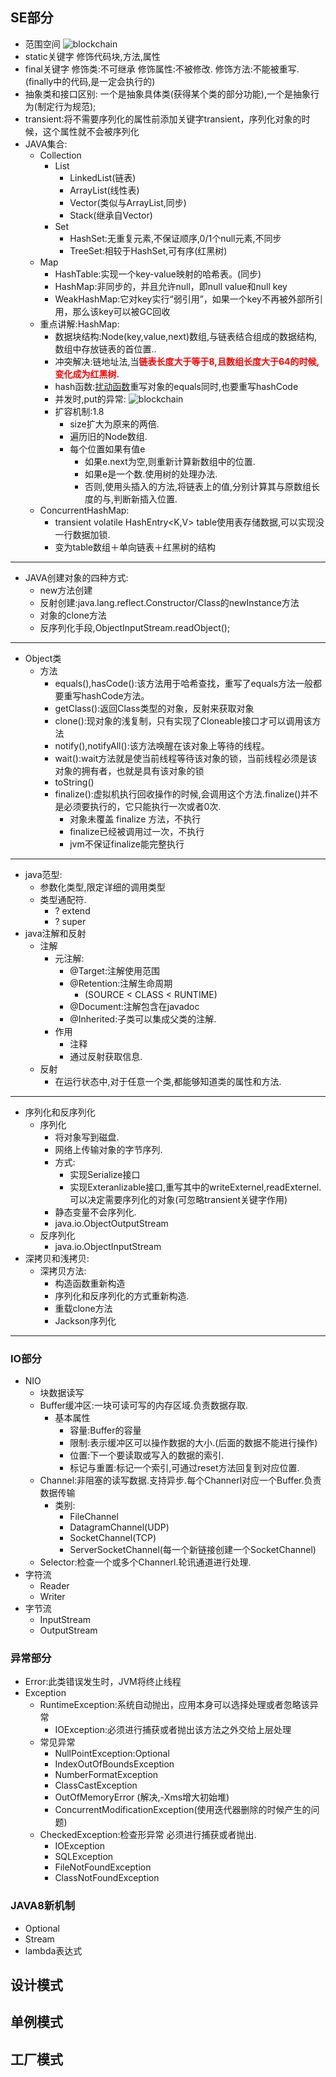 ## SE部分
   - 范围空间
      ![blockchain](https://gss0.baidu.com/9vo3dSag_xI4khGko9WTAnF6hhy/zhidao/pic/item/cdbf6c81800a19d865fd770a3efa828ba71e46c7.jpg) 
   - static关键字 修饰代码块,方法,属性
   - final关键字 修饰类:不可继承 修饰属性:不被修改. 修饰方法:不能被重写.(finally中的代码,是一定会执行的)
   - 抽象类和接口区别: 一个是抽象具体类(获得某个类的部分功能),一个是抽象行为(制定行为规范);
   - transient:将不需要序列化的属性前添加关键字transient，序列化对象的时候，这个属性就不会被序列化
   - JAVA集合:
      - Collection
         - List
            - LinkedList(链表)
            - ArrayList(线性表)
            - Vector(类似与ArrayList,同步)
            - Stack(继承自Vector)
         - Set
            - HashSet:无重复元素,不保证顺序,0/1个null元素,不同步
            - TreeSet:相较于HashSet,可有序(红黑树)
      - Map
        - HashTable:实现一个key-value映射的哈希表。(同步)
        - HashMap:非同步的，并且允许null，即null value和null key
        - WeakHashMap:它对key实行“弱引用”，如果一个key不再被外部所引用，那么该key可以被GC回收
      - 重点讲解:HashMap:
        - 数据块结构:Node(key,value,next)数组,与链表结合组成的数据结构,数组中存放链表的首位置..
        - 冲突解决:链地址法,当<font color="red">**链表长度大于等于8,且数组长度大于64的时候,变化成为红黑树.**</font>
        - hash函数:[扰动函数](https://www.cnblogs.com/zhengwang/p/8136164.html)重写对象的equals同时,也要重写hashCode
        - 并发时,put的异常:
        ![blockchain](https://pic2.zhimg.com/80/v2-68f6c6ac43dcdf661a7f28e25a4b5098_1440w.jpg?source=1940ef5c)
        - 扩容机制:1.8 
           - size扩大为原来的两倍.
           - 遍历旧的Node数组.
           - 每个位置如果有值e
              - 如果e.next为空,则重新计算新数组中的位置.
              - 如果e是一个数.使用树的处理办法.
              - 否则,使用头插入的方法,将链表上的值,分别计算其与原数组长度的与,判断新插入位置.
      - ConcurrentHashMap: 
         - transient volatile HashEntry<K,V> table使用表存储数据,可以实现没一行数据加锁.
         - 变为table数组＋单向链表＋红黑树的结构
---
   - JAVA创建对象的四种方式:
      - new方法创建
      - 反射创建:java.lang.reflect.Constructor/Class的newInstance方法
      - 对象的clone方法
      - 反序列化手段,ObjectInputStream.readObject();
---
   - Object类
      - 方法
         - equals(),hasCode():该方法用于哈希查找，重写了equals方法一般都要重写hashCode方法。
         - getClass():返回Class类型的对象，反射来获取对象
         - clone():现对象的浅复制，只有实现了Cloneable接口才可以调用该方法
         - notify(),notifyAll():该方法唤醒在该对象上等待的线程。
         - wait():wait方法就是使当前线程等待该对象的锁，当前线程必须是该对象的拥有者，也就是具有该对象的锁
         - toString()
         - finalize():虚拟机执行回收操作的时候,会调用这个方法.finalize()并不是必须要执行的，它只能执行一次或者0次.
            - 对象未覆盖 finalize 方法，不执行
            - finalize已经被调用过一次，不执行
            - jvm不保证finalize能完整执行
---
   - java范型:
       - 参数化类型,限定详细的调用类型
       - 类型通配符.
          - ? extend 
          - ? super 
   - java注解和反射
       - 注解
          - 元注解:
             - @Target:注解使用范围
             - @Retention:注解生命周期
                - (SOURCE < CLASS < RUNTIME)
             - @Document:注解包含在javadoc
             - @Inherited:子类可以集成父类的注解.
          - 作用
             - 注释
             - 通过反射获取信息.
       - 反射
          - 在运行状态中,对于任意一个类,都能够知道类的属性和方法.
---
   - 序列化和反序列化
       - 序列化
           - 将对象写到磁盘.
           - 网络上传输对象的字节序列.
           - 方式:
             - 实现Serialize接口
             - 实现Exteranlizable接口,重写其中的writeExternel,readExternel.可以决定需要序列化的对象(可忽略transient关键字作用)
           - 静态变量不会序列化.
           - java.io.ObjectOutputStream
       - 反序列化
           - java.io.ObjectInputStream
   - 深拷贝和浅拷贝:
       - 深拷贝方法:
          - 构造函数重新构造
          - 序列化和反序列化的方式重新构造.
          - 重载clone方法
          - Jackson序列化
---
   ### IO部分
   - NIO
      - 块数据读写
      - Buffer缓冲区:一块可读可写的内存区域.负责数据存取.
         - 基本属性
            - 容量:Buffer的容量
            - 限制:表示缓冲区可以操作数据的大小.(后面的数据不能进行操作)
            - 位置:下一个要读取或写入的数据的索引.
            - 标记与重置:标记一个索引,可通过reset方法回复到对应位置.
      - Channel:非阻塞的读写数据.支持异步.每个Channerl对应一个Buffer.负责数据传输
         - 类别:
            - FileChannel
            - DatagramChannel(UDP)
            - SocketChannel(TCP)
            - ServerSocketChannel(每一个新链接创建一个SocketChannel)
      - Selector:检查一个或多个Channerl.轮讯通道进行处理.
   - 字符流
      - Reader
      - Writer
   - 字节流
      - InputStream
      - OutputStream
   ### 异常部分
   - Error:此类错误发生时，JVM将终止线程
   - Exception
      - RuntimeException:系统自动抛出，应用本身可以选择处理或者忽略该异常
         - IOException:必须进行捕获或者抛出该方法之外交给上层处理
      - 常见异常
         - NullPointException:Optional
         - IndexOutOfBoundsException
         - NumberFormatException
         - ClassCastException
         - OutOfMemoryError (解决,-Xms增大初始堆)
         - ConcurrentModificationException(使用迭代器删除的时候产生的问题)
      - CheckedException:检查形异常 必须进行捕获或者抛出.
         - IOException
         - SQLException
         - FileNotFoundException
         - ClassNotFoundException


   ### JAVA8新机制
   - Optional  
   - Stream
   - lambda表达式


## 设计模式
   ## 单例模式  
   ## 工厂模式
   ## 